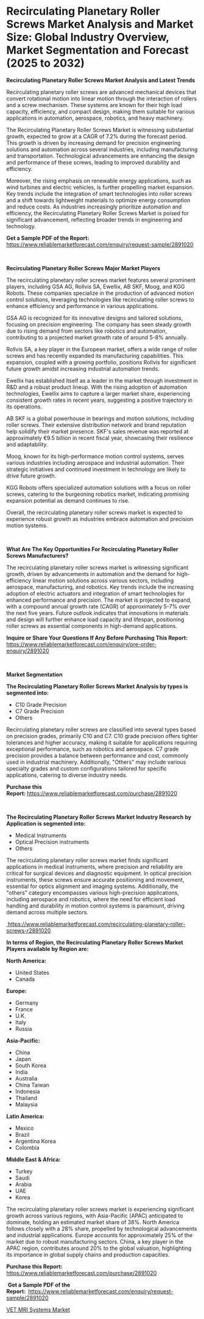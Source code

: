 <p><h1>Recirculating Planetary Roller Screws Market Analysis and Market Size: Global Industry Overview, Market Segmentation and Forecast (2025 to 2032)</h1></p><p><strong>Recirculating Planetary Roller Screws Market Analysis and Latest Trends</strong></p>
<p><p>Recirculating planetary roller screws are advanced mechanical devices that convert rotational motion into linear motion through the interaction of rollers and a screw mechanism. These systems are known for their high load capacity, efficiency, and compact design, making them suitable for various applications in automation, aerospace, robotics, and heavy machinery.</p><p>The Recirculating Planetary Roller Screws Market is witnessing substantial growth, expected to grow at a CAGR of 7.2% during the forecast period. This growth is driven by increasing demand for precision engineering solutions and automation across several industries, including manufacturing and transportation. Technological advancements are enhancing the design and performance of these screws, leading to improved durability and efficiency.</p><p>Moreover, the rising emphasis on renewable energy applications, such as wind turbines and electric vehicles, is further propelling market expansion. Key trends include the integration of smart technologies into roller screws and a shift towards lightweight materials to optimize energy consumption and reduce costs. As industries increasingly prioritize automation and efficiency, the Recirculating Planetary Roller Screws Market is poised for significant advancement, reflecting broader trends in engineering and technology.</p></p>
<p><strong>Get a Sample PDF of the Report:&nbsp;</strong> <a href="https://www.reliablemarketforecast.com/enquiry/request-sample/2891020?utm_campaign=2780&utm_medium=2&utm_source=Github&utm_content=ia&utm_term=14032025&utm_id=recirculating-planetary-roller-screws">https://www.reliablemarketforecast.com/enquiry/request-sample/2891020</a></p>
<p>&nbsp;</p>
<p><strong>Recirculating Planetary Roller Screws Major Market Players</strong></p>
<p><p>The recirculating planetary roller screws market features several prominent players, including GSA AG, Rollvis SA, Ewellix, AB SKF, Moog, and KGG Robots. These companies specialize in the production of advanced motion control solutions, leveraging technologies like recirculating roller screws to enhance efficiency and performance in various applications.</p><p>GSA AG is recognized for its innovative designs and tailored solutions, focusing on precision engineering. The company has seen steady growth due to rising demand from sectors like robotics and automation, contributing to a projected market growth rate of around 5-8% annually.</p><p>Rollvis SA, a key player in the European market, offers a wide range of roller screws and has recently expanded its manufacturing capabilities. This expansion, coupled with a growing portfolio, positions Rollvis for significant future growth amidst increasing industrial automation trends.</p><p>Ewellix has established itself as a leader in the market through investment in R&D and a robust product lineup. With the rising adoption of automation technologies, Ewellix aims to capture a larger market share, experiencing consistent growth rates in recent years, suggesting a positive trajectory in its operations.</p><p>AB SKF is a global powerhouse in bearings and motion solutions, including roller screws. Their extensive distribution network and brand reputation help solidify their market presence. SKF's sales revenue was reported at approximately €9.5 billion in recent fiscal year, showcasing their resilience and adaptability.</p><p>Moog, known for its high-performance motion control systems, serves various industries including aerospace and industrial automation. Their strategic initiatives and continued investment in technology are likely to drive future growth.</p><p>KGG Robots offers specialized automation solutions with a focus on roller screws, catering to the burgeoning robotics market, indicating promising expansion potential as demand continues to rise. </p><p>Overall, the recirculating planetary roller screws market is expected to experience robust growth as industries embrace automation and precision motion systems.</p></p>
<p>&nbsp;</p>
<p><strong>What Are The Key Opportunities For Recirculating Planetary Roller Screws Manufacturers?</strong></p>
<p><p>The recirculating planetary roller screws market is witnessing significant growth, driven by advancements in automation and the demand for high-efficiency linear motion solutions across various sectors, including aerospace, manufacturing, and robotics. Key trends include the increasing adoption of electric actuators and integration of smart technologies for enhanced performance and precision. The market is projected to expand, with a compound annual growth rate (CAGR) of approximately 5-7% over the next five years. Future outlook indicates that innovations in materials and design will further enhance load capacity and lifespan, positioning roller screws as essential components in high-demand applications.</p></p>
<p><strong>Inquire or Share Your Questions If Any Before Purchasing This Report:</strong> <a href="https://www.reliablemarketforecast.com/enquiry/pre-order-enquiry/2891020?utm_campaign=2780&utm_medium=2&utm_source=Github&utm_content=ia&utm_term=14032025&utm_id=recirculating-planetary-roller-screws">https://www.reliablemarketforecast.com/enquiry/pre-order-enquiry/2891020</a></p>
<p>&nbsp;</p>
<p><strong>Market Segmentation</strong></p>
<p><strong>The Recirculating Planetary Roller Screws Market Analysis by types is segmented into:</strong></p>
<p><ul><li>C10 Grade Precision</li><li>C7 Grade Precision</li><li>Others</li></ul></p>
<p><p>Recirculating planetary roller screws are classified into several types based on precision grades, primarily C10 and C7. C10 grade precision offers tighter tolerances and higher accuracy, making it suitable for applications requiring exceptional performance, such as robotics and aerospace. C7 grade precision provides a balance between performance and cost, commonly used in industrial machinery. Additionally, "Others" may include various specialty grades and custom configurations tailored for specific applications, catering to diverse industry needs.</p></p>
<p><strong>Purchase this Report:&nbsp;</strong><a href="https://www.reliablemarketforecast.com/purchase/2891020?utm_campaign=2780&utm_medium=2&utm_source=Github&utm_content=ia&utm_term=14032025&utm_id=recirculating-planetary-roller-screws">https://www.reliablemarketforecast.com/purchase/2891020</a></p>
<p>&nbsp;</p>
<p><strong>The Recirculating Planetary Roller Screws Market Industry Research by Application is segmented into:</strong></p>
<p><ul><li>Medical Instruments</li><li>Optical Precision instruments</li><li>Others</li></ul></p>
<p><p>The recirculating planetary roller screws market finds significant applications in medical instruments, where precision and reliability are critical for surgical devices and diagnostic equipment. In optical precision instruments, these screws ensure accurate positioning and movement, essential for optics alignment and imaging systems. Additionally, the "others" category encompasses various high-precision applications, including aerospace and robotics, where the need for efficient load handling and durability in motion control systems is paramount, driving demand across multiple sectors.</p></p>
<p><a href="https://www.reliablemarketforecast.com/recirculating-planetary-roller-screws-r2891020?utm_campaign=2780&utm_medium=2&utm_source=Github&utm_content=ia&utm_term=14032025&utm_id=recirculating-planetary-roller-screws">&nbsp;https://www.reliablemarketforecast.com/recirculating-planetary-roller-screws-r2891020</a></p>
<p><strong>In terms of Region, the Recirculating Planetary Roller Screws Market Players available by Region are:</strong></p>
<p>
    <p> <strong> North America: </strong>
        <ul>
            <li>United States</li>
            <li>Canada</li>
        </ul>
        </p> 
    <p> <strong> Europe: </strong>
        <ul>
            <li>Germany</li>
            <li>France</li>
            <li>U.K.</li>
            <li>Italy</li>
            <li>Russia</li>
        </ul>
        </p> 
    <p> <strong> Asia-Pacific: </strong>
        <ul>
            <li>China</li>
            <li>Japan</li>
            <li>South Korea</li>
            <li>India</li>
            <li>Australia</li>
            <li>China Taiwan</li>
            <li>Indonesia</li>
            <li>Thailand</li>
            <li>Malaysia</li>
        </ul>
        </p> 
    <p> <strong> Latin America: </strong>
        <ul>
            <li>Mexico</li>
            <li>Brazil</li>
            <li>Argentina Korea</li>
            <li>Colombia</li>
        </ul>
        </p> 
    <p> <strong> Middle East & Africa: </strong>
        <ul>
            <li>Turkey</li>
            <li>Saudi</li>
            <li>Arabia</li>
            <li>UAE</li>
            <li>Korea</li>
        </ul>
    </p>
    </p>
<p><p>The recirculating planetary roller screws market is experiencing significant growth across various regions, with Asia-Pacific (APAC) anticipated to dominate, holding an estimated market share of 38%. North America follows closely with a 28% share, propelled by technological advancements and industrial applications. Europe accounts for approximately 25% of the market due to robust manufacturing sectors. China, a key player in the APAC region, contributes around 20% to the global valuation, highlighting its importance in global supply chains and production capacities.</p></p>
<p><strong>Purchase this Report: </strong><a href="https://www.reliablemarketforecast.com/purchase/2891020?utm_campaign=2780&utm_medium=2&utm_source=Github&utm_content=ia&utm_term=14032025&utm_id=recirculating-planetary-roller-screws">https://www.reliablemarketforecast.com/purchase/2891020</a></p>
<p>&nbsp;<strong>Get a Sample PDF of the Report:&nbsp;&nbsp;</strong><a href="https://www.reliablemarketforecast.com/enquiry/request-sample/2891020?utm_campaign=2780&utm_medium=2&utm_source=Github&utm_content=ia&utm_term=14032025&utm_id=recirculating-planetary-roller-screws">https://www.reliablemarketforecast.com/enquiry/request-sample/2891020</a></p>
<p><strong></strong></p>
<p><p><a href="https://github.com/noppbebawy/Market-Research-Report-List-1/blob/main/vet-mri-systems-market.md?utm_campaign=2780&utm_medium=2&utm_source=Github&utm_content=ia&utm_term=14032025&utm_id=recirculating-planetary-roller-screws">VET MRI Systems Market</a></p></p>